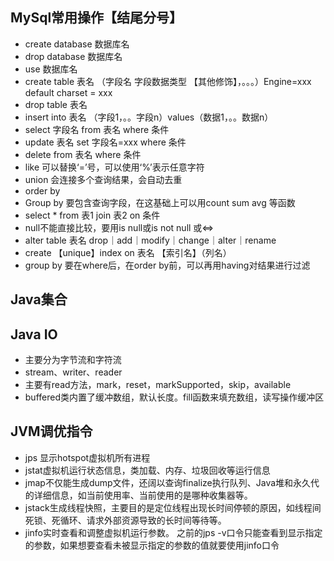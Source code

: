 ## MySql常用操作【结尾分号】

- create database 数据库名
- drop database 数据库名
- use 数据库名
- create table 表名 （字段名 字段数据类型 【其他修饰】，。。。）Engine=xxx default charset = xxx
- drop table 表名
- insert into 表名 （字段1，。。字段n）values（数据1，。。数据n）
- select 字段名 from 表名 where 条件
- update 表名 set 字段名=xxx where 条件
- delete from 表名 where 条件
- like 可以替换‘=’号，可以使用‘%’表示任意字符
- union 会连接多个查询结果，会自动去重
- order by
- Group by 要包含查询字段，在这基础上可以用count sum avg 等函数
- select * from 表1 join 表2 on 条件
- null不能直接比较，要用is null或is not null 或<=>
- alter table 表名 drop｜add｜modify｜change｜alter｜rename
- create 【unique】index on 表名 【索引名】（列名）
- group by 要在where后，在order by前，可以再用having对结果进行过滤

## Java集合



## Java IO

- 主要分为字节流和字符流
- stream、writer、reader
- 主要有read方法，mark，reset，markSupported，skip，available
- buffered类内置了缓冲数组，默认长度。fill函数来填充数组，读写操作缓冲区

## JVM调优指令

- jps 显示hotspot虚拟机所有进程
- jstat虚拟机运行状态信息，类加载、内存、垃圾回收等运行信息
- jmap不仅能生成dump文件，还阔以查询finalize执行队列、Java堆和永久代的详细信息，如当前使用率、当前使用的是哪种收集器等。
- jstack生成线程快照，主要目的是定位线程出现长时间停顿的原因，如线程间死锁、死循环、请求外部资源导致的长时间等待等。
- jinfo实时查看和调整虚拟机运行参数。 之前的jps -v口令只能查看到显示指定的参数，如果想要查看未被显示指定的参数的值就要使用jinfo口令
